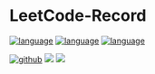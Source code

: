 # LeetCode-Record

[![language](https://img.shields.io/badge/language-python-blue.svg)]()
[![language](https://img.shields.io/badge/language-scala-blue.svg)]()
[![language](https://img.shields.io/badge/language-R-red.svg)]()

[![github](https://img.shields.io/badge/Github-wj19816-black)](https://github.com/wj19816)
[![](https://img.shields.io/badge/个人主页-WangZiduan-blue)](https://wj19816.github.io/)
[![](https://img.shields.io/badge/bilibili-王子段-ff69b4)](https://space.bilibili.com/6842399)

